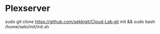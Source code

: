 # Plexserver

sudo git clone https://github.com/sekkigit/Cloud-Lab.git init && sudo bash /home/seki/init/init.sh